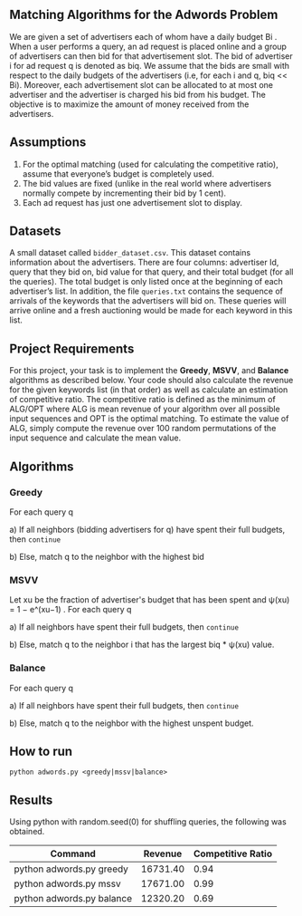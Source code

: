 ## Matching Algorithms for the Adwords Problem
We are given a set of advertisers each of whom have a daily budget Bi . When a user
performs a query, an ad request is placed online and a group of advertisers can then bid for that
advertisement slot. The bid of advertiser i for ad request q is denoted as biq. We assume that the
bids are small with respect to the daily budgets of the advertisers (i.e, for each i and q, biq << Bi).
Moreover, each advertisement slot can be allocated to at most one advertiser and the advertiser
is charged his bid from his budget. The objective is to maximize the amount of money received
from the advertisers.

## Assumptions
1. For the optimal matching (used for calculating the competitive ratio), assume that
everyone’s budget is completely used.
2. The bid values are fixed (unlike in the real world where advertisers normally compete by
incrementing their bid by 1 cent).
3. Each ad request has just one advertisement slot to display.

## Datasets
A small dataset called `bidder_dataset.csv`. This dataset contains information about the advertisers. There are four columns: advertiser Id, query that they bid on, bid value for that query, and their total budget (for all the queries). The total budget is only listed once at the beginning of each advertiser’s list. In addition, the file `queries.txt` contains the sequence of arrivals of the keywords that the advertisers will bid on. These queries will arrive online and a fresh auctioning would be made for each keyword in this list.

## Project Requirements
For this project, your task is to implement the **Greedy**, **MSVV**, and **Balance** algorithms as
described below. Your code should also calculate the revenue for the given keywords list (in
that order) as well as calculate an estimation of competitive ratio. The competitive ratio is
defined as the minimum of ALG/OPT where ALG is mean revenue of your algorithm over all
possible input sequences and OPT is the optimal matching. To estimate the value of ALG,
simply compute the revenue over 100 random permutations of the input sequence and calculate
the mean value.

## Algorithms

### Greedy
For each query q

a) If all neighbors (bidding advertisers for q) have spent their full budgets, then `continue`

b) Else, match q to the neighbor with the highest bid

### MSVV
Let xu be the fraction of advertiser's budget that has been spent and ψ(xu) = 1 − e^(xu−1) .
For each query q

a) If all neighbors have spent their full budgets, then `continue`

b) Else, match q to the neighbor i that has the largest biq * ψ(xu) value.

### Balance
For each query q

a) If all neighbors have spent their full budgets, then `continue`

b) Else, match q to the neighbor with the highest unspent budget.

## How to run
`python adwords.py <greedy|mssv|balance>`

## Results
Using python with random.seed(0) for shuffling queries, the following was obtained.

| Command | Revenue | Competitive Ratio |
| --- | --- | --- |
| python adwords.py greedy | 16731.40 | 0.94 |
| python adwords.py mssv | 17671.00 | 0.99 |
| python adwords.py balance | 12320.20 | 0.69 |
